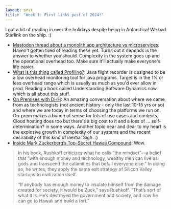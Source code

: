 ```yaml
---
layout: post
title:  "Week 1: First links post of 2024!"
---
```


I got a bit of reading in over the holidays despite being in Antarctica! We had Starlink on the ship. :)

* [Mastodon thread about a monolith app architecture vs microservices](https://mastodon.social/@tef/111662168788164065): Haven't gotten tired of reading these yet. Turns out it depends is the answer to whether you should. Complexity in the system goes up and the operational overhead too. Make sure it'll actually make everyone's life easier.
* [What is this thing called Profiling?](http://hirt.se/blog/?p=1435): Java flight recorder is designed to be a low overhead monitoring tool for java programs. Target is in the 1% or less overhead range which is usually as much as you'd ever allow in prod. Reading a book called Understanding Software Dynamics now which is all about this stuff.
* [On Premises with DHH](https://twitter.com/kelseyhightower/status/1737902387774537823): An amazing conversation about where we came from as technologists (not ancient history - only the last 10-15 yrs or so) and where we are today in terms of choosing the platforms we run on. On-prem makes a bunch of sense for lots of use cases and contexts. Cloud hosting does too but there's a big cost to it and a loss of ... self-determination? in some ways. Another topic near and dear to my heart is the explosive growth in complexity of our systems and the recent desirability of this kind of inertia. Sigh. :)
* [Inside Mark Zuckerberg’s Top-Secret Hawaii Compound](https://www.wired.com/story/mark-zuckerberg-inside-hawaii-compound/): Wow.

> In his book, Rushkoff criticizes what he calls “the mindset”—a belief that “with enough money and technology, wealthy men can live as gods and transcend the calamities that befall everyone else.” In doing so, he writes, they apply the same exit strategy of Silicon Valley startups to civilization itself.
>
> “If anybody has enough money to insulate himself from the damage created for society, it would be Zuck,” says Rushkoff. “That’s sort of what it is. He’s destroyed the government and society, and now he can go to Hawaii and build a fort.”